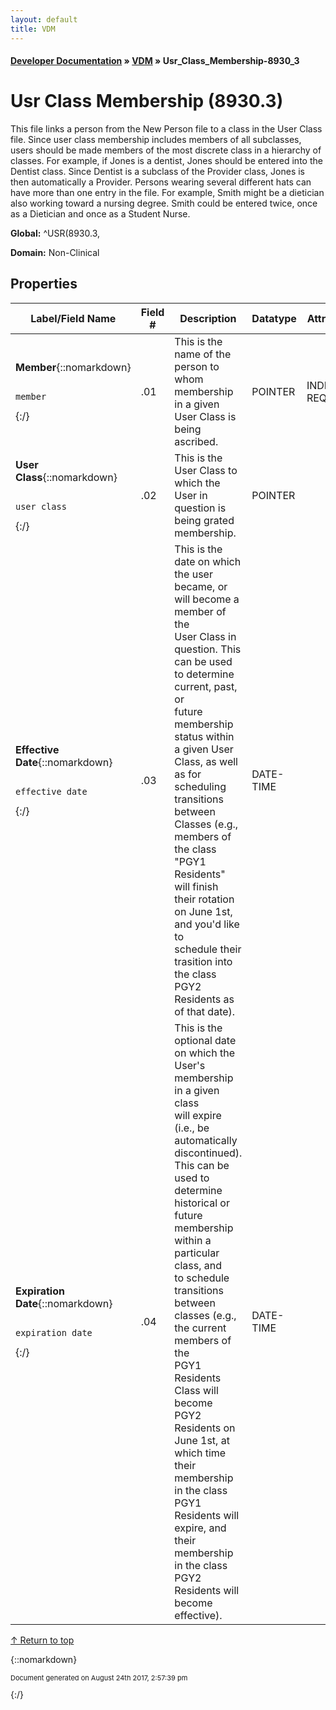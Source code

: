 ```yaml
---
layout: default
title: VDM
---
```


#### [Developer Documentation](../index) &#187; [VDM](TableOfContents) &#187; Usr_Class_Membership-8930_3<br/>
<a name="top"></a>
# Usr Class Membership (8930.3)
This file links a person from the New Person file to a class in the User Class file.  Since user class membership includes members of all subclasses, users should be made members of the most discrete class in a hierarchy of classes.  For example, if Jones is a dentist, Jones should be entered into the Dentist class.  Since Dentist is a subclass of the Provider class, Jones is then automatically a Provider.   Persons wearing several different hats can have more than one entry in the file.  For example, Smith might be a dietician also working toward a nursing degree.  Smith could be entered twice, once as a Dietician and once as a Student Nurse.

**Global:** ^USR(8930.3,

**Domain:** Non-Clinical

## Properties

Label/Field Name | Field # | Description | Datatype | Attributes | Range
--- | --- | --- | --- | --- | ---
**Member**{::nomarkdown}<pre><code>  member</code></pre>{:/} | .01 | This is the name of the person to whom membership in a given User Class is <br/>being ascribed. | POINTER | INDEXED<br/>REQUIRED | [New_Person-200](New_Person-200)
**User Class**{::nomarkdown}<pre><code>  user_class</code></pre>{:/} | .02 | This is the User Class to which the User in question is being grated <br/>membership. | POINTER |  | [Usr_Class-8930](Usr_Class-8930)
**Effective Date**{::nomarkdown}<pre><code>  effective_date</code></pre>{:/} | .03 | This is the date on which the user became, or will become a member of the <br/>User Class in question.  This can be used to determine current, past, or <br/>future membership status within a given User Class, as well as for <br/>scheduling transitions between Classes (e.g., members of the class "PGY1 <br/>Residents" will finish their rotation on June 1st, and you'd like to <br/>schedule their trasition into the class PGY2 Residents as of that date).<br/> | DATE-TIME |  | 
**Expiration Date**{::nomarkdown}<pre><code>  expiration_date</code></pre>{:/} | .04 | This is the optional date on which the User's membership in a given class <br/>will expire (i.e., be automatically discontinued).  This can be used to <br/>determine historical or future membership within a particular class, and<br/>to schedule transitions between classes (e.g., the current members of the <br/>PGY1 Residents Class will become PGY2 Residents on June 1st, at which time <br/>their membership in the class PGY1 Residents will expire, and their <br/>membership in the class PGY2 Residents will become effective). | DATE-TIME |  | 

[&uarr; Return to top](#top)<br/>



{::nomarkdown} <br/><p style="font-size: 11px">Document generated on August 24th 2017, 2:57:39 pm</p>{:/}